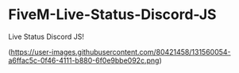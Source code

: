 # FiveM-Live-Status-Discord-JS
Live Status Discord JS!

(https://user-images.githubusercontent.com/80421458/131560054-a6ffac5c-0f46-4111-b880-6f0e9bbe092c.png)

